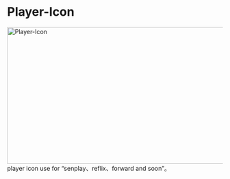 # Player-Icon
<img src="https://socialify.git.ci/xiyuliu509/Player-Icon/image?language=1&owner=1&name=1&stargazers=1&theme=Light" alt="Player-Icon" width="640" height="320" />
player icon use for “senplay、reflix、forward and soon”。
